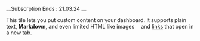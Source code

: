 __Subscrption Ends : 21.03.24 __

This tile lets you put custom content on your dashboard. It supports plain text, __Markdown__, and even limited HTML like images <img width='10' src='https://portal.azure.com/favicon.ico'/> and <a href='https://azure.microsoft.com' target='_blank'>links</a> that open in a new tab.
